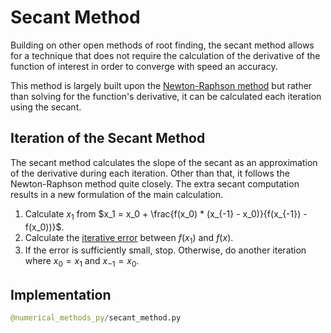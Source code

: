 # Secant Method

Building on other open methods of root finding, the secant method allows for a technique that does not require the calculation of the derivative of the function of interest in order to converge with speed an accuracy.

This method is largely built upon the [Newton-Raphson method](newton-raphson-method) but rather than solving for the function's derivative, it can be calculated each iteration using the secant.

## Iteration of the Secant Method

The secant method calculates the slope of the secant as an approximation of the derivative during each iteration. Other than that, it follows the Newton-Raphson method quite closely. The extra secant computation results in a new formulation of the main calculation.

1. Calculate $x_1$ from $x_1 = x_0 + \frac{f(x_0) * (x_{-1} - x_0)}{f(x_{-1}) - f(x_0))}$.
2. Calculate the [iterative error](../Terminology/error) between $f(x_1)$ and $f(x)$.
3. If the error is sufficiently small, stop. Otherwise, do another iteration where $x_0 = x_1$ and $x_{-1} = x_0$.

## Implementation

```py example secant method with divide by zero considerations
@numerical_methods_py/secant_method.py
```
